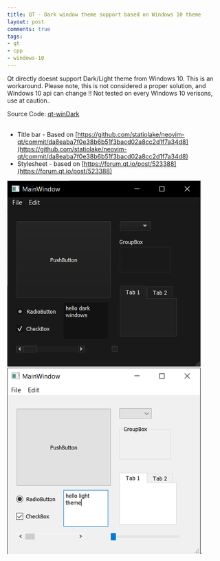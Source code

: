 ```yaml
---
title: QT - Dark window theme support based on Windows 10 theme
layout: post
comments: true
tags:
- qt
- cpp
- windows-10
---
```


Qt directly doesnt support Dark/Light theme from Windows 10. This is an workaround.
Please note, this is not considered a proper solution, and Windows 10 api can change !! 
Not tested on every Windows 10 verisons, use at caution..

<div class="label label-green"> Source Code: <a href="https://github.com/envyen/qt-winDark">qt-winDark</a> </div> </br>


* Title bar - Based on [https://github.com/statiolake/neovim-qt/commit/da8eaba7f0e38b6b51f3bacd02a8cc2d1f7a34d8](https://github.com/statiolake/neovim-qt/commit/da8eaba7f0e38b6b51f3bacd02a8cc2d1f7a34d8)
* Stylesheet - based on [https://forum.qt.io/post/523388](https://forum.qt.io/post/523388)

![Dark theme](https://raw.githubusercontent.com/envyen/qt-winDark/main/img/dark.png "Dark theme in Windows") ![Light theme](https://raw.githubusercontent.com/envyen/qt-winDark/main/img/light.png "Light theme in Windows").


